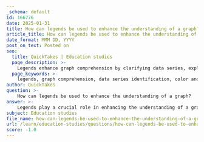 ```yaml
---
_schema: default
id: 166776
date: 2025-01-31
title: How can legends be used to enhance the understanding of a graph?
article_title: How can legends be used to enhance the understanding of a graph?
date_format: MMM DD, YYYY
post_on_text: Posted on
seo:
  title: QuickTakes | Education studies
  page_description: >-
    Legends enhance graph comprehension by clarifying data series, explaining colors and symbols, providing contextual information, facilitating comparisons, reducing cognitive load, and improving accessibility.
  page_keywords: >-
    legends, graph comprehension, data series identification, color and symbol explanation, contextual information, facilitating comparisons, reducing cognitive load, enhancing accessibility, data visualization, communication of data
author: QuickTakes
question: >-
    How can legends be used to enhance the understanding of a graph?
answer: >-
    Legends play a crucial role in enhancing the understanding of a graph by providing essential information that helps viewers interpret the data accurately. Here are several ways in which legends contribute to graph comprehension:\n\n1. **Identification of Data Series**: Legends clarify which data series corresponds to which visual element in the graph. For example, in a line graph with multiple lines, the legend indicates which line represents which variable, allowing viewers to differentiate between them easily.\n\n2. **Color and Symbol Explanation**: Legends often include color codes or symbols that represent different categories or groups within the data. This visual cue helps viewers quickly associate colors or shapes with specific data points, making it easier to follow trends or patterns.\n\n3. **Contextual Information**: Legends can provide additional context about the data being presented, such as units of measurement, time frames, or specific conditions under which the data was collected. This context is vital for understanding the significance of the data.\n\n4. **Facilitating Comparisons**: By clearly labeling different data series, legends enable viewers to make comparisons between them. For instance, in a bar graph comparing sales figures across different regions, the legend helps identify which bar corresponds to which region, facilitating a straightforward comparison.\n\n5. **Reducing Cognitive Load**: A well-designed legend reduces the cognitive effort required to interpret the graph. Instead of having to remember which color or symbol corresponds to which data series, viewers can refer to the legend, allowing them to focus on analyzing the data itself.\n\n6. **Enhancing Accessibility**: Legends can also improve accessibility for individuals with visual impairments. By using clear labels and contrasting colors, legends can help ensure that the information is conveyed effectively to a broader audience.\n\nIn summary, legends are integral to effective data visualization. They enhance clarity, facilitate understanding, and improve the overall communication of the data presented in graphs. By ensuring that legends are clear and informative, creators of graphs can significantly enhance the viewer's ability to interpret and analyze the data accurately.
subject: Education studies
file_name: how-can-legends-be-used-to-enhance-the-understanding-of-a-graph.md
url: /learn/education-studies/questions/how-can-legends-be-used-to-enhance-the-understanding-of-a-graph
score: -1.0
---
```


&nbsp;